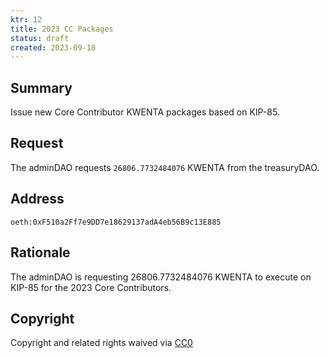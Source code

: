 ```yaml
---
ktr: 12
title: 2023 CC Packages
status: draft
created: 2023-09-18
---
```


## Summary

Issue new Core Contributor KWENTA packages based on KIP-85.

## Request

The adminDAO requests `26806.7732484076` KWENTA from the treasuryDAO.

## Address

`oeth:0xF510a2Ff7e9DD7e18629137adA4eb56B9c13E885`

## Rationale

The adminDAO is requesting 26806.7732484076 KWENTA to execute on KIP-85 for the 2023 Core Contributors.

## Copyright

Copyright and related rights waived via [CC0](https://creativecommons.org/publicdomain/zero/1.0/)